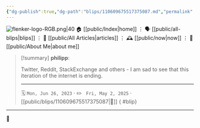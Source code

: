 ```yaml
---
{"dg-publish":true,"dg-path":"blips/110609675517375087.md","permalink":"/blips/110609675517375087/","title":"philipp on mastodon @ 2023-06-26"}
---
```



<div class="transclusion internal-embed is-loaded"><div class="markdown-embed">




![flenker-logo-RGB.png|40](/img/user/attachments/flenker-logo-RGB.png)
🏠 [[public/Index\|home]]  ⋮ 🗣️ [[public/all-blips\|blips]] ⋮  📝 [[public/All Articles\|articles]]  ⋮ 🕰️ [[public/now\|now]] ⋮ 🪪 [[public/About Me\|about me]]


</div></div>


> [!summary] **philipp**:
>
> Twitter, Reddit, StackExchange and others - I am sad to see that this iteration of the internet is ending.
> - - -
>
> 🗓️ <code>Mon, Jun 26, 2023</code>  · ✏️ <code> Fri, May 2, 2025</code>  · [[public/blips/110609675517375087\|🔗]]
{ #blip}


- - -

 👾
